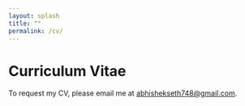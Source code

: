 ```yaml
---
layout: splash
title: ""
permalink: /cv/
---
```


# Curriculum Vitae

To request my CV, please email me at [abhishekseth748@gmail.com](mailto:abhishekseth748@gmail.com).
